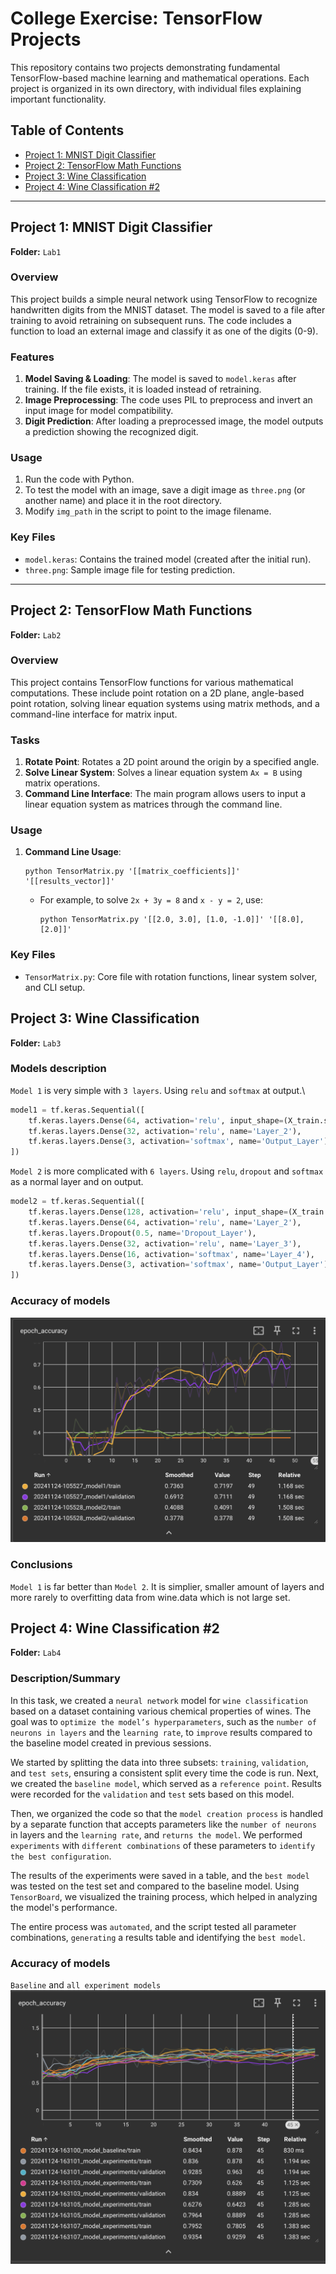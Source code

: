 # College Exercise: TensorFlow Projects

This repository contains two projects demonstrating fundamental TensorFlow-based machine learning and mathematical operations. Each project is organized in its own directory, with individual files explaining important functionality.

## Table of Contents
- [Project 1: MNIST Digit Classifier](#project-1-mnist-digit-classifier)
- [Project 2: TensorFlow Math Functions](#project-2-tensorflow-math-functions)
- [Project 3: Wine Classification](#project-3-wine-classification)
- [Project 4: Wine Classification #2](#project-4-wine-classification-2)

---

## Project 1: MNIST Digit Classifier

**Folder:** `Lab1`

### Overview
This project builds a simple neural network using TensorFlow to recognize handwritten digits from the MNIST dataset. The model is saved to a file after training to avoid retraining on subsequent runs. The code includes a function to load an external image and classify it as one of the digits (0-9).

### Features
1. **Model Saving & Loading**: The model is saved to `model.keras` after training. If the file exists, it is loaded instead of retraining.
2. **Image Preprocessing**: The code uses PIL to preprocess and invert an input image for model compatibility.
3. **Digit Prediction**: After loading a preprocessed image, the model outputs a prediction showing the recognized digit.

### Usage
1. Run the code with Python.
2. To test the model with an image, save a digit image as `three.png` (or another name) and place it in the root directory.
3. Modify `img_path` in the script to point to the image filename.

### Key Files
- `model.keras`: Contains the trained model (created after the initial run).
- `three.png`: Sample image file for testing prediction.

---

## Project 2: TensorFlow Math Functions

**Folder:** `Lab2`

### Overview
This project contains TensorFlow functions for various mathematical computations. These include point rotation on a 2D plane, angle-based point rotation, solving linear equation systems using matrix methods, and a command-line interface for matrix input.

### Tasks
1. **Rotate Point**: Rotates a 2D point around the origin by a specified angle.
2. **Solve Linear System**: Solves a linear equation system `Ax = B` using matrix operations.
3. **Command Line Interface**: The main program allows users to input a linear equation system as matrices through the command line.

### Usage
1. **Command Line Usage**:
    ```shell
    python TensorMatrix.py '[[matrix_coefficients]]' '[[results_vector]]'
    ```
   - For example, to solve `2x + 3y = 8` and `x - y = 2`, use:
     ```shell
     python TensorMatrix.py '[[2.0, 3.0], [1.0, -1.0]]' '[[8.0], [2.0]]'
     ```

### Key Files
- `TensorMatrix.py`: Core file with rotation functions, linear system solver, and CLI setup.


## Project 3: Wine Classification
**Folder:** `Lab3`
### Models description
`Model 1` is very simple with `3 layers`. Using `relu` and `softmax` at output.\
```python
model1 = tf.keras.Sequential([
    tf.keras.layers.Dense(64, activation='relu', input_shape=(X_train.shape[1],), name='Layer_1'),
    tf.keras.layers.Dense(32, activation='relu', name='Layer_2'),
    tf.keras.layers.Dense(3, activation='softmax', name='Output_Layer')
])
```
`Model 2` is more complicated with `6 layers`. Using `relu`, `dropout` and `softmax` as a normal layer and on output.
```python
model2 = tf.keras.Sequential([
    tf.keras.layers.Dense(128, activation='relu', input_shape=(X_train.shape[1],), name='Layer_1'),
    tf.keras.layers.Dense(64, activation='relu', name='Layer_2'),
    tf.keras.layers.Dropout(0.5, name='Dropout_Layer'),
    tf.keras.layers.Dense(32, activation='relu', name='Layer_3'),
    tf.keras.layers.Dense(16, activation='softmax', name='Layer_4'),
    tf.keras.layers.Dense(3, activation='softmax', name='Output_Layer')
])
```
### Accuracy of models
![models_accuracy.png](./Lab3/Screenshots/models_accuracy.png)

### Conclusions
`Model 1` is far better than `Model 2`. It is simplier, smaller amount of layers and more rarely to overfitting data from wine.data which is not large set.

## Project 4: Wine Classification #2
**Folder:** `Lab4`

### Description/Summary
In this task, we created a `neural network` model for `wine classification` based on a dataset containing various chemical properties of wines. The goal was to `optimize the model’s hyperparameters`, such as the `number of neurons in layers` and the `learning rate`, to `improve` results compared to the baseline model created in previous sessions.

We started by splitting the data into three subsets: `training`, `validation`, and `test sets`, ensuring a consistent split every time the code is run. Next, we created the `baseline model`, which served as a `reference point`. Results were recorded for the `validation` and `test` sets based on this model.

Then, we organized the code so that the `model creation process` is handled by a separate function that accepts parameters like the `number of neurons` in layers and the `learning rate`, and `returns the model`. We performed `experiments` with `different combinations` of these parameters to `identify the best configuration`. 

The results of the experiments were saved in a table, and the `best model` was tested on the test set and compared to the baseline model. Using `TensorBoard`, we visualized the training process, which helped in analyzing the model's performance.

The entire process was `automated`, and the script tested all parameter combinations, `generating` a results table and identifying the `best model`.

### Accuracy of models
`Baseline` and `all experiment models`
![models_accuracy.png](./Lab4/Screenshots/models_accuracy.png)